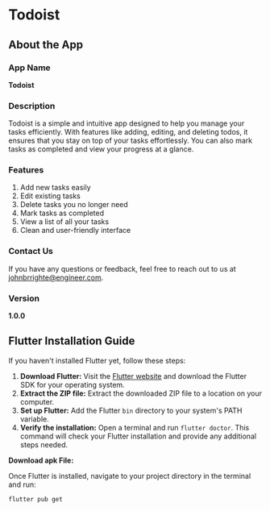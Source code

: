 # Todoist

## About the App

### App Name
**Todoist**

### Description
Todoist is a simple and intuitive app designed to help you manage your tasks efficiently. With features like adding, editing, and deleting todos, it ensures that you stay on top of your tasks effortlessly. You can also mark tasks as completed and view your progress at a glance.

### Features
1. Add new tasks easily
2. Edit existing tasks
3. Delete tasks you no longer need
4. Mark tasks as completed
5. View a list of all your tasks
6. Clean and user-friendly interface

### Contact Us
If you have any questions or feedback, feel free to reach out to us at [johnbrrighte@engineer.com](mailto:johnbrrighte@engineer.com).

### Version
**1.0.0**


## Flutter Installation Guide

If you haven't installed Flutter yet, follow these steps:

1. **Download Flutter:** Visit the [Flutter website](https://flutter.dev/docs/get-started/install) and download the Flutter SDK for your operating system.
2. **Extract the ZIP file:** Extract the downloaded ZIP file to a location on your computer.
3. **Set up Flutter:** Add the Flutter `bin` directory to your system's PATH variable.
4. **Verify the installation:** Open a terminal and run `flutter doctor`. This command will check your Flutter installation and provide any additional steps needed.

**Download apk File:** 

Once Flutter is installed, navigate to your project directory in the terminal and run:

```bash
flutter pub get